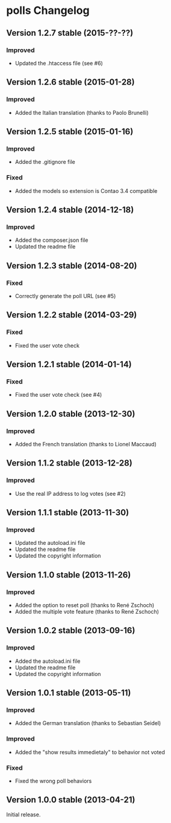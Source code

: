 polls Changelog
===============

Version 1.2.7 stable (2015-??-??)
---------------------------------

### Improved
- Updated the .htaccess file (see #6)


Version 1.2.6 stable (2015-01-28)
---------------------------------

### Improved
- Added the Italian translation (thanks to Paolo Brunelli)


Version 1.2.5 stable (2015-01-16)
---------------------------------

### Improved
- Added the .gitignore file

### Fixed
- Added the models so extension is Contao 3.4 compatible


Version 1.2.4 stable (2014-12-18)
---------------------------------

### Improved
- Added the composer.json file
- Updated the readme file


Version 1.2.3 stable (2014-08-20)
---------------------------------

### Fixed
- Correctly generate the poll URL (see #5)


Version 1.2.2 stable (2014-03-29)
---------------------------------

### Fixed
- Fixed the user vote check


Version 1.2.1 stable (2014-01-14)
---------------------------------

### Fixed
- Fixed the user vote check (see #4)


Version 1.2.0 stable (2013-12-30)
---------------------------------

### Improved
- Added the French translation (thanks to Lionel Maccaud)


Version 1.1.2 stable (2013-12-28)
---------------------------------

### Improved
- Use the real IP address to log votes (see #2)


Version 1.1.1 stable (2013-11-30)
---------------------------------

### Improved
- Updated the autoload.ini file
- Updated the readme file
- Updated the copyright information


Version 1.1.0 stable (2013-11-26)
---------------------------------

### Improved
- Added the option to reset poll (thanks to René Zschoch)
- Added the multiple vote feature (thanks to René Zschoch)


Version 1.0.2 stable (2013-09-16)
---------------------------------

### Improved
- Added the autoload.ini file
- Updated the readme file
- Updated the copyright information


Version 1.0.1 stable (2013-05-11)
---------------------------------

### Improved
- Added the German translation (thanks to Sebastian Seidel)

### Improved
- Added the "show results immedietaly" to behavior not voted

### Fixed
- Fixed the wrong poll behaviors


Version 1.0.0 stable (2013-04-21)
---------------------------------

Initial release.